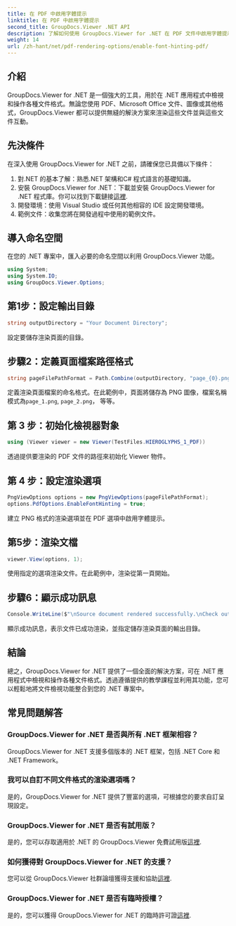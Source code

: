 ```yaml
---
title: 在 PDF 中啟用字體提示
linktitle: 在 PDF 中啟用字體提示
second_title: GroupDocs.Viewer .NET API
description: 了解如何使用 GroupDocs.Viewer for .NET 在 PDF 文件中啟用字體提示。請按照我們的逐步教學進行無縫整合。
weight: 14
url: /zh-hant/net/pdf-rendering-options/enable-font-hinting-pdf/
---
```

## 介紹
GroupDocs.Viewer for .NET 是一個強大的工具，用於在 .NET 應用程式中檢視和操作各種文件格式。無論您使用 PDF、Microsoft Office 文件、圖像或其他格式，GroupDocs.Viewer 都可以提供無縫的解決方案來渲染這些文件並與這些文件互動。
## 先決條件
在深入使用 GroupDocs.Viewer for .NET 之前，請確保您已具備以下條件：
1. 對.NET 的基本了解：熟悉.NET 架構和C# 程式語言的基礎知識。
2. 安裝 GroupDocs.Viewer for .NET：下載並安裝 GroupDocs.Viewer for .NET 程式庫。你可以找到下載鏈接[這裡](https://releases.groupdocs.com/viewer/net/).
3. 開發環境：使用 Visual Studio 或任何其他相容的 IDE 設定開發環境。
4. 範例文件：收集您將在開發過程中使用的範例文件。

## 導入命名空間
在您的 .NET 專案中，匯入必要的命名空間以利用 GroupDocs.Viewer 功能。

```csharp
using System;
using System.IO;
using GroupDocs.Viewer.Options;
```
## 第1步：設定輸出目錄
```csharp
string outputDirectory = "Your Document Directory";
```
設定要儲存渲染頁面的目錄。
## 步驟2：定義頁面檔案路徑格式
```csharp
string pageFilePathFormat = Path.Combine(outputDirectory, "page_{0}.png");
```
定義渲染頁面檔案的命名格式。在此範例中，頁面將儲存為 PNG 圖像，檔案名稱模式為`page_1.png`, `page_2.png`， 等等。
## 第 3 步：初始化檢視器對象
```csharp
using (Viewer viewer = new Viewer(TestFiles.HIEROGLYPHS_1_PDF))
```
透過提供要渲染的 PDF 文件的路徑來初始化 Viewer 物件。
## 第 4 步：設定渲染選項
```csharp
PngViewOptions options = new PngViewOptions(pageFilePathFormat);
options.PdfOptions.EnableFontHinting = true;
```
建立 PNG 格式的渲染選項並在 PDF 選項中啟用字體提示。
## 第5步：渲染文檔
```csharp
viewer.View(options, 1);
```
使用指定的選項渲染文件。在此範例中，渲染從第一頁開始。
## 步驟6：顯示成功訊息
```csharp
Console.WriteLine($"\nSource document rendered successfully.\nCheck output in {outputDirectory}.");
```
顯示成功訊息，表示文件已成功渲染，並指定儲存渲染頁面的輸出目錄。

## 結論
總之，GroupDocs.Viewer for .NET 提供了一個全面的解決方案，可在 .NET 應用程式中檢視和操作各種文件格式。透過遵循提供的教學課程並利用其功能，您可以輕鬆地將文件檢視功能整合到您的 .NET 專案中。
## 常見問題解答
### GroupDocs.Viewer for .NET 是否與所有 .NET 框架相容？
GroupDocs.Viewer for .NET 支援多個版本的 .NET 框架，包括 .NET Core 和 .NET Framework。
### 我可以自訂不同文件格式的渲染選項嗎？
是的，GroupDocs.Viewer for .NET 提供了豐富的選項，可根據您的要求自訂呈現設定。
### GroupDocs.Viewer for .NET 是否有試用版？
是的，您可以存取適用於 .NET 的 GroupDocs.Viewer 免費試用版[這裡](https://releases.groupdocs.com/).
### 如何獲得對 GroupDocs.Viewer for .NET 的支援？
您可以從 GroupDocs.Viewer 社群論壇獲得支援和協助[這裡](https://forum.groupdocs.com/c/viewer/9).
### GroupDocs.Viewer for .NET 是否有臨時授權？
是的，您可以獲得 GroupDocs.Viewer for .NET 的臨時許可證[這裡](https://purchase.groupdocs.com/temporary-license/).